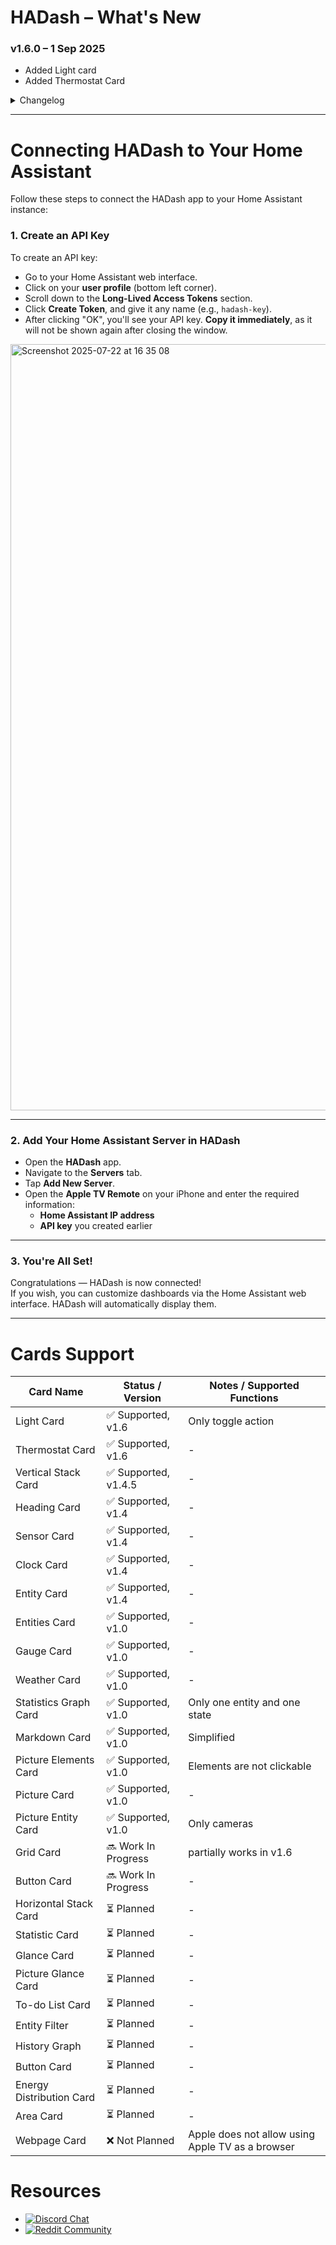 # HADash – What's New



### v1.6.0 – 1 Sep 2025
- Added Light card
- Added Thermostat Card

<details>
<summary>Changelog</summary>

**v1.6.0 – 1 Sep 2025**
- Added Light card
- Added Thermostat Card
- Minor bug fixes

**v1.5.0 – 13 Aug 2025**  
- Multiple dashboard views support (sections & masonry)  
- Custom icon support  
- Performance improvements and bug fixes  

**v1.4.7 – 12 Aug 2025**  
- Bug fixes  
- Added Debug section  

**v1.4.5 – 10 Aug 2025**  
- Vertical Stack Card  
- HTTPS support  
- Fixed dashboard name conflicts  

**v1.4 – 8 Aug 2025**  
- Sensor Card, Clock Card  
- Improved statistics graph  
- Fullscreen mode for cameras/graphs  
- Badges in section headings  
- Animated toggle switches  
- Auto-hiding top toolbar  

</details>
 

---

# Connecting HADash to Your Home Assistant

Follow these steps to connect the HADash app to your Home Assistant instance:

### 1. Create an API Key
To create an API key:

- Go to your Home Assistant web interface.
- Click on your **user profile** (bottom left corner).
- Scroll down to the **Long-Lived Access Tokens** section.
- Click **Create Token**, and give it any name (e.g., `hadash-key`).
- After clicking "OK", you'll see your API key. **Copy it immediately**, as it will not be shown again after closing the window.
<img width="2528" height="1226" alt="Screenshot 2025-07-22 at 16 35 08" src="https://github.com/user-attachments/assets/e5f9e72f-643e-47de-bdf1-d2ad60a1ec85" />


---

### 2. Add Your Home Assistant Server in HADash

- Open the **HADash** app.
- Navigate to the **Servers** tab.
- Tap **Add New Server**.
- Open the **Apple TV Remote** on your iPhone and enter the required information:
  - **Home Assistant IP address**
  - **API key** you created earlier

---

### 3. You're All Set!

Congratulations — HADash is now connected!  
If you wish, you can customize dashboards via the Home Assistant web interface. HADash will automatically display them.

---

# Cards Support

| Card Name               | Status / Version         | Notes / Supported Functions       |
|-------------------------|-------------------------|-----------------------------------|
| Light Card               | ✅ Supported, v1.6     | Only toggle action                |
| Thermostat Card          | ✅ Supported, v1.6     | -                                 |
| Vertical Stack Card      | ✅ Supported, v1.4.5      | -                                 |
| Heading Card             | ✅ Supported, v1.4        | -                                 |
| Sensor Card              | ✅ Supported, v1.4        | -                                 |
| Clock Card               | ✅ Supported, v1.4        | -                                 |
| Entity Card              | ✅ Supported, v1.4        | -                                 |
| Entities Card            | ✅ Supported, v1.0        | -                                 |
| Gauge Card               | ✅ Supported, v1.0        | -                                 |
| Weather Card             | ✅ Supported, v1.0        | -                                 |
| Statistics Graph Card    | ✅ Supported, v1.0        | Only one entity and one state     |
| Markdown Card            | ✅ Supported, v1.0        | Simplified                        |
| Picture Elements Card    | ✅ Supported, v1.0        | Elements are not clickable        |
| Picture Card             | ✅ Supported, v1.0        | -                                 |
| Picture Entity Card      | ✅ Supported, v1.0        | Only cameras                      |
| Grid Card                | 🔜 Work In Progress     | partially works in v1.6           |
| Button Card              | 🔜 Work In Progress     | -                                 |
| Horizontal Stack Card    | ⏳ Planned              | -                                 |
| Statistic Card           | ⏳ Planned              | -                                 |
| Glance Card              | ⏳ Planned              | -                                 |
| Picture Glance Card      | ⏳ Planned              | -                                 |
| To-do List Card          | ⏳ Planned              | -                                 |
| Entity Filter            | ⏳ Planned              | -                                 |
| History Graph            | ⏳ Planned              | -                                 |
| Button Card              | ⏳ Planned              | -                                 |
| Energy Distribution Card | ⏳ Planned              | -                                 |
| Area Card                | ⏳ Planned              | -                                 |
| Webpage Card             | ❌ Not Planned          | Apple does not allow using Apple TV as a browser |


# Resources
- [![Discord Chat](https://img.shields.io/discord/1403038611661918389?logo=discord&logoColor=ffffff&color=7389D8)](https://discord.gg/a8Ucmcv8J4)
- [![Reddit Community](https://img.shields.io/reddit/subreddit-subscribers/HADashATV?logo=reddit)](https://www.reddit.com/r/HADashATV/)
